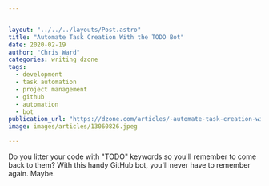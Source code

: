 ```yaml
---


layout: "../../../layouts/Post.astro"
title: "Automate Task Creation With the TODO Bot"
date: 2020-02-19
author: "Chris Ward"
categories: writing dzone
tags: 
  - development
  - task automation
  - project management
  - github
  - automation
  - bot
publication_url: "https://dzone.com/articles/-automate-task-creation-with-the-todo-bot"
image: images/articles/13060826.jpeg

---
```

Do you litter your code with "TODO" keywords so you'll remember to come back to them? With this handy GitHub bot, you'll never have to remember again. Maybe.

